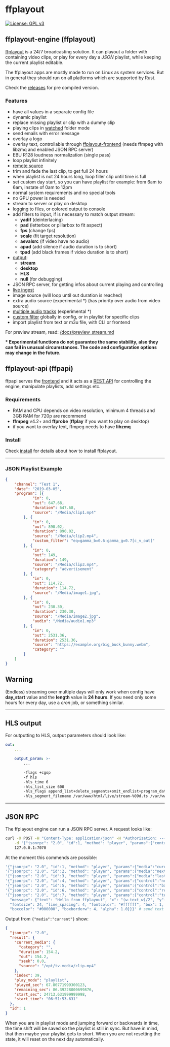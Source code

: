 **ffplayout**
================

[![License: GPL v3](https://img.shields.io/badge/License-GPLv3-blue.svg)](https://www.gnu.org/licenses/gpl-3.0)

## **ffplayout-engine (ffplayout)**

[ffplayout](/ffplayout-engine/README.md) is a 24/7 broadcasting solution. It can playout a folder with containing video clips, or play for every day a *JSON* playlist, while keeping the current playlist editable.

The ffplayout apps are mostly made to run on Linux as system services. But in general they should run on all platforms which are supported by Rust.

Check the [releases](https://github.com/ffplayout/ffplayout/releases/latest) for pre compiled version.

### Features

- have all values in a separate config file
- dynamic playlist
- replace missing playlist or clip with a dummy clip
- playing clips in [watched](/docs/folder_mode.md) folder mode
- send emails with error message
- overlay a logo
- overlay text, controllable through [ffplayout-frontend](https://github.com/ffplayout/ffplayout-frontend) (needs ffmpeg with libzmq and enabled JSON RPC server)
- EBU R128 loudness normalization (single pass)
- loop playlist infinitely
- [remote source](/docs/remote_source.md)
- trim and fade the last clip, to get full 24 hours
- when playlist is not 24 hours long, loop filler clip until time is full
- set custom day start, so you can have playlist for example: from 6am to 6am, instate of 0am to 12pm
- normal system requirements and no special tools
- no GPU power is needed
- stream to server or play on desktop
- logging to files, or colored output to console
- add filters to input, if is necessary to match output stream:
  - **yadif** (deinterlacing)
  - **pad** (letterbox or pillarbox to fit aspect)
  - **fps** (change fps)
  - **scale** (fit target resolution)
  - **aevalsrc** (if video have no audio)
  - **apad** (add silence if audio duration is to short)
  - **tpad** (add black frames if video duration is to short)
- [output](/docs/output.md):
  - **stream**
  - **desktop**
  - **HLS**
  - **null** (for debugging)
- JSON RPC server, for getting infos about current playing and controlling
- [live ingest](/docs/live_ingest.md)
- image source (will loop until out duration is reached)
- extra audio source (experimental *) (has priority over audio from video source)
- [multiple audio tracks](/docs/multi_audio.md) (experimental *)
- [custom filter](/docs/custom_filters.md) globally in config, or in playlist for specific clips
- import playlist from text or m3u file, with CLI or frontend

For preview stream, read: [/docs/preview_stream.md](/docs/preview_stream.md)

**\* Experimental functions do not guarantee the same stability, also they can fail in unusual circumstances. The code and configuration options may change in the future.**

## **ffplayout-api (ffpapi)**

ffpapi serves the [frontend](https://github.com/ffplayout/ffplayout-frontend) and it acts as a [REST API](/ffplayout-api/README.md) for controlling the engine, manipulate playlists, add settings etc.

### Requirements

- RAM and CPU depends on video resolution, minimum 4 threads and 3GB RAM for 720p are recommend
- **ffmpeg** v4.2+ and **ffprobe** (**ffplay** if you want to play on desktop)
- if you want to overlay text, ffmpeg needs to have **libzmq**

### Install

Check [install](docs/install.md) for details about how to install ffplayout.

-----

### JSON Playlist Example

```json
{
    "channel": "Test 1",
    "date": "2019-03-05",
    "program": [{
            "in": 0,
            "out": 647.68,
            "duration": 647.68,
            "source": "/Media/clip1.mp4"
        }, {
            "in": 0,
            "out": 890.02,
            "duration": 890.02,
            "source": "/Media/clip2.mp4",
            "custom_filter": "eq=gamma_b=0.6:gamma_g=0.7[c_v_out]"
        }, {
            "in": 0,
            "out": 149,
            "duration": 149,
            "source": "/Media/clip3.mp4",
            "category": "advertisement"
        }, {
            "in": 0,
            "out": 114.72,
            "duration": 114.72,
            "source": "/Media/image1.jpg",
        }, {
            "in": 0,
            "out": 230.30,
            "duration": 230.30,
            "source": "/Media/image2.jpg",
            "audio": "/Media/audio1.mp3"
        }, {
            "in": 0,
            "out": 2531.36,
            "duration": 2531.36,
            "source": "https://example.org/big_buck_bunny.webm",
            "category": ""
        }
    ]
}
```

## **Warning**

(Endless) streaming over multiple days will only work when config have **day_start** value and the **length** value is **24 hours**. If you need only some hours for every day, use a *cron* job, or something similar.

-----

## HLS output

For outputting to HLS, output parameters should look like:

```yaml
out:
    ...

    output_param: >-
        ...

        -flags +cgop
        -f hls
        -hls_time 6
        -hls_list_size 600
        -hls_flags append_list+delete_segments+omit_endlist+program_date_time
        -hls_segment_filename /var/www/html/live/stream-%09d.ts /var/www/html/live/stream.m3u8
```

-----

## JSON RPC

The ffplayout engine can run a JSON RPC server. A request looks like:

```Bash
curl -X POST -H "Content-Type: application/json" -H "Authorization: ---auth-key---" \
    -d '{"jsonrpc": "2.0", "id":1, "method": "player", "params":{"control":"next"}}' \
    127.0.0.1:7070
```

At the moment this commends are possible:

```Bash
'{"jsonrpc": "2.0", "id":1, "method": "player", "params":{"media":"current"}}'  # get infos about current clip
'{"jsonrpc": "2.0", "id":2, "method": "player", "params":{"media":"next"}}'  # get infos about next clip
'{"jsonrpc": "2.0", "id":3, "method": "player", "params":{"media":"last"}}'  # get infos about last clip
'{"jsonrpc": "2.0", "id":4, "method": "player", "params":{"control":"next"}}'   # jump to next clip
'{"jsonrpc": "2.0", "id":5, "method": "player", "params":{"control":"back"}}'   # jump to last clip
'{"jsonrpc": "2.0", "id":6, "method": "player", "params":{"control":"reset"}}'  # reset playlist to old state
'{"jsonrpc": "2.0", "id":7, "method": "player", "params":{"control":"text", \
  "message": {"text": "Hello from ffplayout", "x": "(w-text_w)/2", "y": "(h-text_h)/2", \
  "fontsize": 24, "line_spacing": 4, "fontcolor": "#ffffff", "box": 1, \
  "boxcolor": "#000000", "boxborderw": 4, "alpha": 1.0}}}' # send text to drawtext filter from ffmpeg
```

Output from `{"media":"current"}` show:

```JSON
{
  "jsonrpc": "2.0",
  "result": {
    "current_media": {
      "category": "",
      "duration": 154.2,
      "out": 154.2,
      "seek": 0.0,
      "source": "/opt/tv-media/clip.mp4"
    },
    "index": 39,
    "play_mode": "playlist",
    "played_sec": 67.80771999300123,
    "remaining_sec": 86.39228000699876,
    "start_sec": 24713.631999999998,
    "start_time": "06:51:53.631"
  },
  "id": 1
}
```

When you are in playlist mode and jumping forward or backwards in time, the time shift will be saved so the playlist is still in sync. But have in mind, that then maybe your playlist gets to short. When you are not resetting the state, it will reset on the next day automatically.
